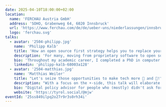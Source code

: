 ```yaml
---
date: 2025-04-10T18:00:00+02:00
location:
  name: 'FERCHAU Austria GmbH'
  address: 'SOHO, Grabenweg 64, 6020 Innsbruck'
  url: 'https://www.ferchau.com/de/de/ueber-uns/niederlassungen/innsbruck'
  logo: 'ferchau.svg'
talks:
  - avatar: '2504-philipp.jpg'
    name: 'Philipp Kalb'
    title: 'How an open source first strategy helps you to replace your engine at full speed!'
    description: 'For many, moving from proprietary software to open source feels like being thrown at the deep end. In the talk we will demonstrate how we moved with our VoiP platform from proprietary Cisco components to an Asterisk and Kubernetes based solution. We will showcase an excerpt of the used technologies and highlight their advantages and disadvantages for our needs. We will wrap up the talk by pointing out how open source has also benefited our marketing efforts.'
    bio: 'Throughout my academic career, I completed a PhD in computer science with a focus in Software Quality Management at the University of Innsbruck. After a decade of working as a software engineer, architect or team lead, I am now the Head of Technology Unified Communications at World-Direct eBusiness solutions GmbH'
    linkedin: 'philipp-kalb-68003a128'
  - avatar: '2504-matthias.jpg'
    name: 'Matthias Weiler'
    title: "Let's seize those opportunities to make tech more 🦄 and 🌈!"
    description: "With a focus on the ☀️-side, this talk will elaborate where our digital world is quasi-utopian already, in which corners we are on the right track and what needs to be done to finish the job."
    bio: "Digital policy advisor for people who (mostly) didn't ask for it. Two decades experience in discussing Privacy, Surveilance, Digital Sovereignty, Decentralisation, Free Software, Open Data and power structures in tech and elsewhere."
    website: 'https://tyrol.social/@mjw'
eventId: '25ss849ilpq2o27r9r3s0rh34i'
---
```

